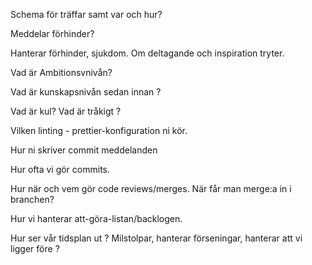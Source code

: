 Schema för träffar samt var och hur?

Meddelar förhinder? 

Hanterar förhinder, sjukdom. Om deltagande och inspiration tryter.

Vad är Ambitionsvnivån?

Vad är kunskapsnivån sedan innan ?

Vad är kul? Vad är tråkigt ?

Vilken linting - prettier-konfiguration ni kör.

Hur ni skriver commit meddelanden 

Hur ofta vi gör commits.

Hur när och vem gör code reviews/merges. När får man merge:a in i branchen?

Hur vi hanterar att-göra-listan/backlogen.

Hur ser vår tidsplan ut ? Milstolpar, hanterar förseningar, hanterar att vi ligger före ?
